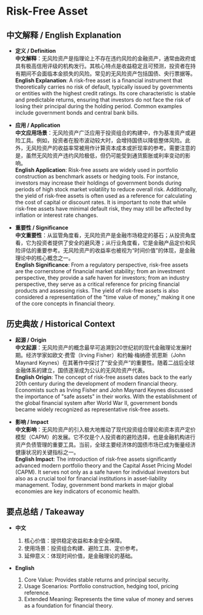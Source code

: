 # Risk-Free Asset

## 中文解释 / English Explanation

* **定义 / Definition**  
  **中文解释**：无风险资产是指理论上不存在违约风险的金融资产，通常由政府或具有极高信用评级的机构发行。其核心特点是收益稳定且可预测，投资者在持有期间不会面临本金损失的风险。常见的无风险资产包括国债、央行票据等。  
  **English Explanation**: A risk-free asset is a financial instrument that theoretically carries no risk of default, typically issued by governments or entities with the highest credit ratings. Its core characteristic is stable and predictable returns, ensuring that investors do not face the risk of losing their principal during the holding period. Common examples include government bonds and central bank bills.

* **应用 / Application**  
  **中文应用场景**：无风险资产广泛应用于投资组合的构建中，作为基准资产或避险工具。例如，投资者在股市波动较大时，会增持国债以降低整体风险。此外，无风险资产的收益率常被用作计算资本成本或折现率的参考。需要注意的是，虽然无风险资产违约风险极低，但仍可能受到通货膨胀或利率变动的影响。  
  **English Application**: Risk-free assets are widely used in portfolio construction as benchmark assets or hedging tools. For instance, investors may increase their holdings of government bonds during periods of high stock market volatility to reduce overall risk. Additionally, the yield of risk-free assets is often used as a reference for calculating the cost of capital or discount rates. It is important to note that while risk-free assets have minimal default risk, they may still be affected by inflation or interest rate changes.

* **重要性 / Significance**  
  **中文重要性**：从监管角度看，无风险资产是金融市场稳定的基石；从投资角度看，它为投资者提供了安全的避风港；从行业角度看，它是金融产品定价和风险评估的重要参考。无风险资产的收益率也被视为“时间价值”的体现，是金融理论中的核心概念之一。  
  **English Significance**: From a regulatory perspective, risk-free assets are the cornerstone of financial market stability; from an investment perspective, they provide a safe haven for investors; from an industry perspective, they serve as a critical reference for pricing financial products and assessing risks. The yield of risk-free assets is also considered a representation of the "time value of money," making it one of the core concepts in financial theory.

## 历史典故 / Historical Context

* **起源 / Origin**  
  **中文起源**：无风险资产的概念最早可追溯到20世纪初的现代金融理论发展时期。经济学家如欧文·费雪（Irving Fisher）和约翰·梅纳德·凯恩斯（John Maynard Keynes）在其著作中探讨了“安全资产”的重要性。随着二战后全球金融体系的建立，国债逐渐成为公认的无风险资产代表。  
  **English Origin**: The concept of risk-free assets dates back to the early 20th century during the development of modern financial theory. Economists such as Irving Fisher and John Maynard Keynes discussed the importance of "safe assets" in their works. With the establishment of the global financial system after World War II, government bonds became widely recognized as representative risk-free assets.

* **影响 / Impact**  
  **中文影响**：无风险资产的引入极大地推动了现代投资组合理论和资本资产定价模型（CAPM）的发展。它不仅是个人投资者的避险选择，也是金融机构进行资产负债管理的重要工具。当前，全球主要经济体的国债市场已成为衡量经济健康状况的关键指标之一。  
  **English Impact**: The introduction of risk-free assets significantly advanced modern portfolio theory and the Capital Asset Pricing Model (CAPM). It serves not only as a safe haven for individual investors but also as a crucial tool for financial institutions in asset-liability management. Today, government bond markets in major global economies are key indicators of economic health.

## 要点总结 / Takeaway

* **中文**  
  1. 核心价值：提供稳定收益和本金安全保障。
  2. 使用场景：投资组合构建、避险工具、定价参考。
  3. 延伸意义：体现时间价值，是金融理论的基础。

* **English**  
  1. Core Value: Provides stable returns and principal security.
  2. Usage Scenarios: Portfolio construction, hedging tool, pricing reference.
  3. Extended Meaning: Represents the time value of money and serves as a foundation for financial theory.